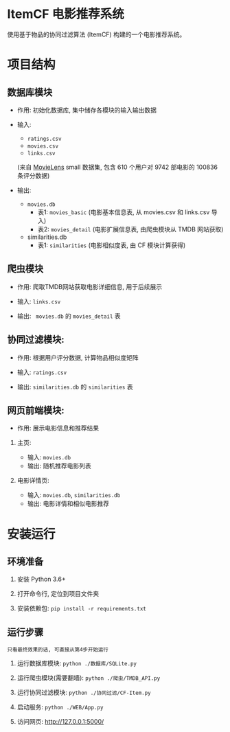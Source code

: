 # ItemCF 电影推荐系统

使用基于物品的协同过滤算法 (ItemCF) 构建的一个电影推荐系统。


# 项目结构


## 数据库模块

- 作用: 初始化数据库, 集中储存各模块的输入输出数据

- 输入: 
    - ```ratings.csv```
    - ```movies.csv```
    - ```links.csv```

    (来自 [MovieLens](https://grouplens.org/datasets/movielens/) small 数据集, 包含 610 个用户对 9742 部电影的 100836 条评分数据)

- 输出:
    - ```movies.db```
        - 表1: ```movies_basic```  (电影基本信息表, 从 movies.csv 和 links.csv 导入)
        - 表2: ```movies_detail``` (电影扩展信息表, 由爬虫模块从 TMDB 网站获取)
    - similarities.db
        - 表1: ```similarities```  (电影相似度表, 由 CF 模块计算获得)


## 爬虫模块

- 作用: 爬取TMDB网站获取电影详细信息, 用于后续展示
    
- 输入: ```links.csv```
- 输出: ``` movies.db``` 的 ```movies_detail``` 表


## 协同过滤模块: 

- 作用: 根据用户评分数据, 计算物品相似度矩阵

- 输入: ```ratings.csv```

- 输出: ```similarities.db``` 的 ```similarities``` 表


## 网页前端模块: 

- 作用: 展示电影信息和推荐结果

1. 主页: 
    - 输入: ```movies.db```
    - 输出: 随机推荐电影列表

2. 电影详情页: 
    - 输入: ```movies.db```, ```similarities.db```
    - 输出: 电影详情和相似电影推荐


# 安装运行

## 环境准备

1. 安装 Python 3.6+

2. 打开命令行, 定位到项目文件夹

3. 安装依赖包: ```pip install -r requirements.txt```

## 运行步骤

    只看最终效果的话, 可直接从第4步开始运行

1. 运行数据库模块: ```python ./数据库/SQLite.py ```

2. 运行爬虫模块(需要翻墙): ```python ./爬虫/TMDB_API.py ```

3. 运行协同过滤模块: ```python ./协同过滤/CF-Item.py ```

4. 启动服务: ```python ./WEB/App.py ```

5. 访问网页: http://127.0.0.1:5000/
